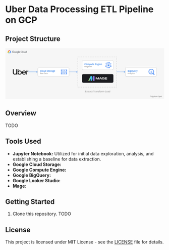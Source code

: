 # Uber Data Processing ETL Pipeline on GCP


## Project Structure

<img src="screenshots/0_diagram.png" alt="Alt text" width="1400">

## Overview
TODO

## Tools Used
- **Jupyter Notebook:** Utilized for initial data exploration, analysis, and establishing a baseline for data extraction.
- **Google Cloud Storage:**
- **Google Compute Engine:**
- **Google BigQuery:**
- **Google Looker Studio:**
- **Mage:**

## Getting Started
1. Clone this repository.
TODO

## License
This project is licensed under MIT License - see the [LICENSE](LICENSE) file for details.
